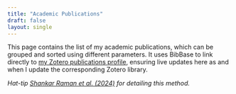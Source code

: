 ```yaml
---
title: "Academic Publications"
draft: false
layout: single
---
```


This page contains the list of my academic publications, which can be grouped and sorted using different parameters. It uses BibBase to link directly to [my Zotero publications profile](https://www.zotero.org/rikudoukarthik), ensuring live updates here as and when I update the corresponding Zotero library. 

*Hat-tip [Shankar Raman et al. (2024)](https://ecoevorxiv.org/repository/view/7268/) for detailing this method.*

<!-- No need for this disclaimer since BibBase updates in real time. -->
<!-- *Last updated on 2024-06-22.* -->

<br>

<script src="https://bibbase.org/show?bib=https%3A%2F%2Fbibbase.org%2Fzotero-mypublications%2Frikudoukarthik&jsonp=1&theme=dividers&authorFirst=1&nocache=1&sort=-date">
</script> 
